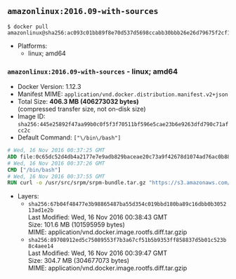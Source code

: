 ## `amazonlinux:2016.09-with-sources`

```console
$ docker pull amazonlinux@sha256:ac093c01bb89f8e70d537d5698ccabb30bbb26e26d79675f2cf101fad483a075
```

-	Platforms:
	-	linux; amd64

### `amazonlinux:2016.09-with-sources` - linux; amd64

-	Docker Version: 1.12.3
-	Manifest MIME: `application/vnd.docker.distribution.manifest.v2+json`
-	Total Size: **406.3 MB (406273032 bytes)**  
	(compressed transfer size, not on-disk size)
-	Image ID: `sha256:445e25892f47aa99b0c0f5f3f70511bf596e5cae23b6e9263dfd790c71afcc2c`
-	Default Command: `["\/bin\/bash"]`

```dockerfile
# Wed, 16 Nov 2016 00:37:25 GMT
ADD file:0c65dc52d4db4a2177e7e9adb829baceae20c73a9f42678d1074ad76ac0b88f7 in / 
# Wed, 16 Nov 2016 00:37:26 GMT
CMD ["/bin/bash"]
# Wed, 16 Nov 2016 00:37:55 GMT
RUN curl -o /usr/src/srpm/srpm-bundle.tar.gz "https://s3.amazonaws.com/amazon-linux-docker-sources/srpm-bundle.tar.gz?versionId=BOOVw_RRxOLMdMbXgFnUSdgn8dTyVN17"  && echo "22647c2c901a0cd8f516e095fcf5752256e5497bbbf2205fbe5ad19d53fb0193 /usr/src/srpm/srpm-bundle.tar.gz" | sha256sum -c -
```

-	Layers:
	-	`sha256:67b04f48477e3b98865487ba55d354c019bbd180ba89c16dbb0b305213ad1e2b`  
		Last Modified: Wed, 16 Nov 2016 00:38:43 GMT  
		Size: 101.6 MB (101595959 bytes)  
		MIME: application/vnd.docker.image.rootfs.diff.tar.gzip
	-	`sha256:89708912ed5c75089553f7b3a67cf51b5b9353ff858837d5b01c523b8c4aee14`  
		Last Modified: Wed, 16 Nov 2016 00:39:47 GMT  
		Size: 304.7 MB (304677073 bytes)  
		MIME: application/vnd.docker.image.rootfs.diff.tar.gzip
